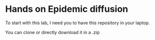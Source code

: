 # Hands on Epidemic diffusion

To start with this lab, I need you to have this repository in your laptop. 

You can clone or directly download it in a .zip 

